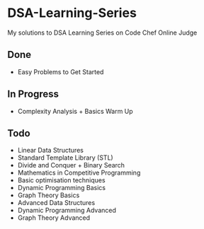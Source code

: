 # DSA-Learning-Series
My solutions to DSA Learning Series on Code Chef Online Judge

## Done
* Easy Problems to Get Started

## In Progress
* Complexity Analysis + Basics Warm Up

## Todo
* Linear Data Structures
* Standard Template Library (STL)
* Divide and Conquer + Binary Search
* Mathematics in Competitive Programming
* Basic optimisation techniques
* Dynamic Programming Basics
* Graph Theory Basics
* Advanced Data Structures
* Dynamic Programming Advanced
* Graph Theory Advanced
